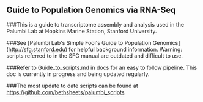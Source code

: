 ## Guide to Population Genomics via RNA-Seq 

###This is a guide to transcriptome assembly and analysis used in the Palumbi Lab at Hopkins Marine Station, Stanford University.

###See [Palumbi Lab's Simple Fool's Guide to Population Genomics] (http://sfg.stanford.edu) for helpful background information. Warning: scripts referred to in the SFG manual are outdated and difficult to use. 

###Refer to Guide\_to\_scripts.md in docs for an easy to follow pipeline. This doc is currently in progress and being updated regularly.

###The most update to date scripts can be found at https://github.com/bethsheets/palumbi_scripts
